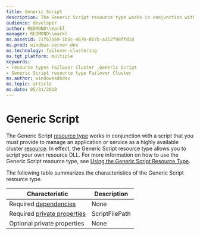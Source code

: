 ```yaml
---
title: Generic Script
description: The Generic Script resource type works in conjunction with a script that you must provide to manage an application or service as a highly available cluster resource.
audience: developer
author: REDMOND\\markl
manager: REDMOND\\markl
ms.assetid: 21f67569-1b5c-4670-8b7b-a312f98ffd10
ms.prod: windows-server-dev
ms.technology: failover-clustering
ms.tgt_platform: multiple
keywords:
- resource types Failover Cluster ,Generic Script
- Generic Script resource type Failover Cluster
ms.author: windowssdkdev
ms.topic: article
ms.date: 05/31/2018
---
```


# Generic Script

The Generic Script [resource type](resource-types.md) works in conjunction with a script that you must provide to manage an application or service as a highly available cluster [resource](resources.md). In effect, the Generic Script resource type allows you to script your own resource DLL. For more information on how to use the Generic Script resource type, see [Using the Generic Script Resource Type](using-the-generic-script-resource-type.md).

The following table summarizes the characteristics of the Generic Script resource type.



| Characteristic                                        | Description    |
|-------------------------------------------------------|----------------|
| Required [dependencies](resource-dependencies.md)    | None           |
| Required [private properties](private-properties.md) | ScriptFilePath |
| Optional private properties                           | None           |



 

 

 




